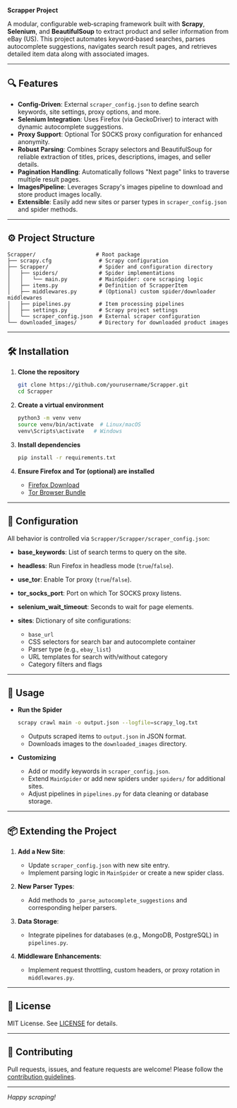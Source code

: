 **Scrapper Project**

A modular, configurable web‑scraping framework built with **Scrapy**, **Selenium**, and **BeautifulSoup** to extract product and seller information from eBay (US). This project automates keyword‑based searches, parses autocomplete suggestions, navigates search result pages, and retrieves detailed item data along with associated images.

---

## 🔍 Features

* **Config‑Driven**: External `scraper_config.json` to define search keywords, site settings, proxy options, and more.
* **Selenium Integration**: Uses Firefox (via GeckoDriver) to interact with dynamic autocomplete suggestions.
* **Proxy Support**: Optional Tor SOCKS proxy configuration for enhanced anonymity.
* **Robust Parsing**: Combines Scrapy selectors and BeautifulSoup for reliable extraction of titles, prices, descriptions, images, and seller details.
* **Pagination Handling**: Automatically follows "Next page" links to traverse multiple result pages.
* **ImagesPipeline**: Leverages Scrapy's images pipeline to download and store product images locally.
* **Extensible**: Easily add new sites or parser types in `scraper_config.json` and spider methods.

---

## ⚙️ Project Structure

```
Scrapper/                   # Root package
├── scrapy.cfg               # Scrapy configuration
├── Scrapper/                # Spider and configuration directory
│   ├── spiders/             # Spider implementations
│   │   └── main.py          # MainSpider: core scraping logic
│   ├── items.py             # Definition of ScrapperItem
│   ├── middlewares.py       # (Optional) custom spider/downloader middlewares
│   ├── pipelines.py         # Item processing pipelines
│   ├── settings.py          # Scrapy project settings
│   └── scraper_config.json  # External scraper configuration
└── downloaded_images/       # Directory for downloaded product images
```

---

## 🛠 Installation

1. **Clone the repository**

   ```bash
   git clone https://github.com/yourusername/Scrapper.git
   cd Scrapper
   ```

2. **Create a virtual environment**

   ```bash
   python3 -m venv venv
   source venv/bin/activate  # Linux/macOS
   venv\Scripts\activate   # Windows
   ```

3. **Install dependencies**

   ```bash
   pip install -r requirements.txt
   ```

4. **Ensure Firefox and Tor (optional) are installed**

   * [Firefox Download](https://www.mozilla.org/firefox)
   * [Tor Browser Bundle](https://www.torproject.org)

---

## 📝 Configuration

All behavior is controlled via `Scrapper/Scrapper/scraper_config.json`:

* **base\_keywords**: List of search terms to query on the site.
* **headless**: Run Firefox in headless mode (`true`/`false`).
* **use\_tor**: Enable Tor proxy (`true`/`false`).
* **tor\_socks\_port**: Port on which Tor SOCKS proxy listens.
* **selenium\_wait\_timeout**: Seconds to wait for page elements.
* **sites**: Dictionary of site configurations:

  * `base_url`
  * CSS selectors for search bar and autocomplete container
  * Parser type (e.g., `ebay_list`)
  * URL templates for search with/without category
  * Category filters and flags

---

## 🚀 Usage

* **Run the Spider**

  ```bash
  scrapy crawl main -o output.json --logfile=scrapy_log.txt
  ```

  * Outputs scraped items to `output.json` in JSON format.
  * Downloads images to the `downloaded_images` directory.

* **Customizing**

  * Add or modify keywords in `scraper_config.json`.
  * Extend `MainSpider` or add new spiders under `spiders/` for additional sites.
  * Adjust pipelines in `pipelines.py` for data cleaning or database storage.

---

## 📦 Extending the Project

1. **Add a New Site**:

   * Update `scraper_config.json` with new site entry.
   * Implement parsing logic in `MainSpider` or create a new spider class.
2. **New Parser Types**:

   * Add methods to `_parse_autocomplete_suggestions` and corresponding helper parsers.
3. **Data Storage**:

   * Integrate pipelines for databases (e.g., MongoDB, PostgreSQL) in `pipelines.py`.
4. **Middleware Enhancements**:

   * Implement request throttling, custom headers, or proxy rotation in `middlewares.py`.

---

## 📝 License

MIT License. See [LICENSE](LICENSE) for details.

---

## 🤝 Contributing

Pull requests, issues, and feature requests are welcome! Please follow the [contribution guidelines](CONTRIBUTING.md).

---

*Happy scraping!*
